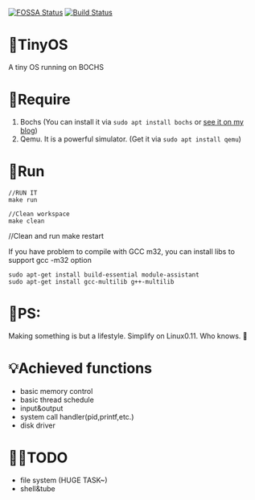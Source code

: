 [![FOSSA Status](https://app.fossa.com/api/projects/git%2Bgithub.com%2Fpcy190%2FTinyOS.svg?type=shield)](https://app.fossa.com/projects/git%2Bgithub.com%2Fpcy190%2FTinyOS?ref=badge_shield) [![Build Status](https://travis-ci.com/pcy190/TinyOS.svg?branch=master)](https://travis-ci.com/pcy190/TinyOS)

# 🧀TinyOS
A tiny OS running on BOCHS

# 🍉Require
1. Bochs (You can install it via `sudo apt install bochs` or [see it on my blog](https://www.jianshu.com/p/6b3df43932c3))
2. Qemu. It is a powerful simulator.  (Get it via `sudo apt install qemu`)

# 🍓Run
```
//RUN IT
make run

//Clean workspace
make clean
```

//Clean and run
make restart

If you have problem to compile with GCC m32, you can install libs to support gcc -m32 option
```
sudo apt-get install build-essential module-assistant  
sudo apt-get install gcc-multilib g++-multilib 
```

# 🍊PS:
Making something is but a lifestyle.
Simplify on Linux0.11.
Who knows. 🙂

# 💡Achieved functions
- basic memory control
- basic thread schedule
- input&output
- system call handler(pid,printf,etc.)
- disk driver

# 🏳️‍🌈TODO
- file system (HUGE TASK~)
- shell&tube


